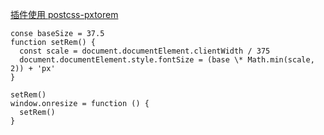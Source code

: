 [插件使用 postcss-pxtorem](https://juejin.cn/post/7132037611060740103#heading-15)
```
conse baseSize = 37.5
function setRem() {
  const scale = document.documentElement.clientWidth / 375
  document.documentElement.style.fontSize = (base \* Math.min(scale, 2)) + 'px'
}

setRem()
window.onresize = function () {
  setRem()
}
```